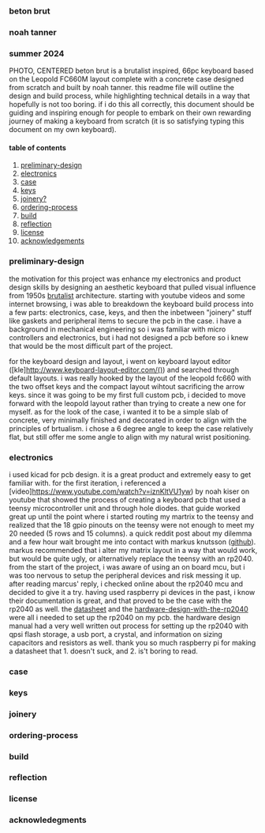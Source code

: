 ### beton brut
### noah tanner
### summer 2024

PHOTO, CENTERED
beton brut is a brutalist inspired, 66pc keyboard based on the Leopold FC660M layout complete with a concrete case designed from scratch and built by noah tanner.
this readme file will outline the design and build process, while highlighting technical details in a way that hopefully is not too boring. if i do this all correctly, this document should be guiding and inspiring enough for people to embark on their own rewarding journey of making a keyboard from scratch (it is so satisfying typing this document on my own keyboard).

#### table of contents
1. [preliminary-design](#preliminary-design)
2. [electronics](#electronics)
3. [case](#case)
4. [keys](#keys)
5. [joinery?](#joinery)
6. [ordering-process](#ordering-process)
7. [build](#build)
8. [reflection](#reflection)
9. [license](#license)
10. [acknowledgements](#acknowledegments)

### preliminary-design
the motivation for this project was enhance my electronics and product design skills by designing an aesthetic keyboard that pulled visual influence from 1950s [brutalist](https://en.wikipedia.org/wiki/Brutalist_architecture) architecture. starting with youtube videos and some internet browsing, i was able to breakdown the keyboard build process into a few parts: electronics, case, keys, and then the inbetween "joinery" stuff like gaskets and peripheral items to secure the pcb in the case. i have a background in mechanical engineering so i was familiar with micro controllers and electronics, but i had not designed a pcb before so i knew that would be the most difficult part of the project. 

for the keyboard design and layout, i went on keyboard layout editor ([kle]http://www.keyboard-layout-editor.com/()) and searched through default layouts. i was really hooked by the layout of the leopold fc660 with the two offset keys and the compact layout wihtout sacrificing the arrow keys. since it was going to be my first full custom pcb, i decided to move forward with the leopold layout rather than trying to create a new one for myself. as for the look of the case, i wanted it to be a simple slab of concrete, very minimally finished and decorated in order to align with the principles of brtualism. i chose a 6 degree angle to keep the case relatively flat, but still offer me some angle to align with my natural wrist positioning.

### electronics
i used kicad for pcb design. it is a great product and extremely easy to get familiar with. for the first iteration, i referenced a [video]https://www.youtube.com/watch?v=iznKltVU1yw) by noah kiser on youtube that showed the process of creating a keyboard pcb that used a teensy microcontroller unit and through hole diodes. that guide worked great up until the point where i started routing my martrix to the teensy and realized that the 18 gpio pinouts on the teensy were not enough to meet my 20 needed (5 rows and 15 columns). a quick reddit post about my dilemma and a few hour wait brought me into contact with markus knutsson ([github](https://github.com/TweetyDaBird/)). markus recommended that i alter my matrix layout in a way that would work, but would be quite ugly, or alternatively replace the teensy with an rp2040. from the start of the project, i was aware of using an on board mcu, but i was too nervous to setup the peripheral devices and risk messing it up. after reading marcus' reply, i checked online about the rp2040 mcu and decided to give it a try. having used raspberry pi devices in the past, i know their documentation is great, and that proved to be the case with the rp2040 as well. the [datasheet](https://datasheets.raspberrypi.com/rp2040/rp2040-datasheet.pdf?_gl=1*18x0kee*_ga*MTU3NjQ0Mzc0Ny4xNzI0NTQ0NTU5*_ga_22FD70LWDS*MTcyNDU0NDU1OS4xLjEuMTcyNDU0NDU4MC4wLjAuMA..) and the [hardware-design-with-the-rp2040](https://datasheets.raspberrypi.com/rp2040/hardware-design-with-rp2040.pdf?_gl=1*18x0kee*_ga*MTU3NjQ0Mzc0Ny4xNzI0NTQ0NTU5*_ga_22FD70LWDS*MTcyNDU0NDU1OS4xLjEuMTcyNDU0NDU4MC4wLjAuMA..) were all i needed to set up the rp2040 on my pcb. the hardware design manual had a very well written out process for setting up the rp2040 with qpsi flash storage, a usb port, a crystal, and information on sizing capacitors and resistors as well. thank you so much raspberry pi for making a datasheet that 1. doesn't suck, and 2. is't boring to read.

### case
### keys
### joinery
### ordering-process
### build
### reflection
### license
### acknowledegments
